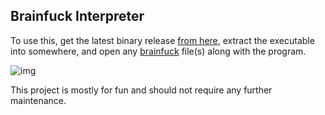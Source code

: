 ## Brainfuck Interpreter

To use this, get the latest binary release [from here](https://github.com/naakaamura/brainfuck-interpreter/releases), extract the executable into somewhere, and open any [brainfuck](https://en.wikipedia.org/wiki/Brainfuck) file(s) along with the program.

![img](https://user-images.githubusercontent.com/60052047/209448994-6803a472-4b88-4990-9974-2afe63bb666c.png)

This project is mostly for fun and should not require any further maintenance.
